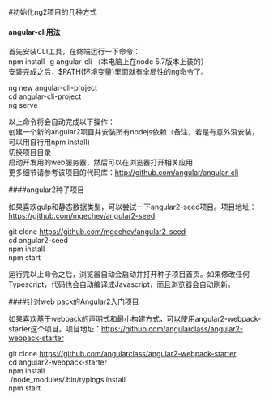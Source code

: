 #初始化ng2项目的几种方式



#### angular-cli用法

首先安装CLI工具，在终端运行一下命令：<br/>
npm install -g angular-cli （本电脑上在node 5.7版本上装的）<br/>
安装完成之后，$PATH(环境变量)里面就有全局性的ng命令了。<br/>

ng new angular-cli-project<br/>
cd angular-cli-project<br/>
ng serve<br/>

以上命令将会自动完成以下操作：<br/>
创建一个新的angular2项目并安装所有nodejs依赖（备注，若是有意外没安装，可以用自行用npm install)<br/>
切换项目目录<br/>
启动开发用的web服务器，然后可以在浏览器打开相关应用<br/>
更多细节请参考该项目的代码库：http://github.com/angular/angular-cli<br/>

####angular2种子项目

如果喜欢gulp和静态数据类型，可以尝试一下angular2-seed项目。项目地址：https://github.com/mgechev/angular2-seed<br/>

git clone https://github.com/mgechev/angular2-seed<br/>
cd angular2-seed<br/>
npm install<br/>
npm start<br/>

运行完以上命令之后，浏览器自动会启动并打开种子项目首页。如果修改任何Typescript，代码也会自动编译成Javascript，而且浏览器会自动刷新。



####针对web pack的Angular2入门项目

如果喜欢基于webpack的声明式和最小构建方式，可以使用angular2-webpack-starter这个项目。项目地址：https://github.com/angularclass/angular2-webpack-starter<br/>

git clone https://github.com/angularclass/angular2-webpack-starter<br/>
cd angular2-webpack-starter<br/>
npm install<br/>
./node_modules/.bin/typings  install<br/>
npm start<br/>



